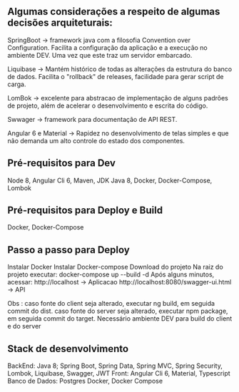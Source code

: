 ## Algumas considerações a respeito de algumas decisões arquiteturais:

SpringBoot -> framework java com a filosofia Convention over Configuration. Facilita a configuração da aplicação e a execução no ambiente DEV. Uma vez que este traz um servidor embarcado.

Liquibase -> Mantém histórico de todas as alterações da estrutura do banco de dados. Facilita o "rollback" de releases, facilidade para gerar script de carga.

LomBok ->  excelente para abstracao de implementação de alguns padrões de projeto, além de acelerar o desenvolvimento e escrita do código.

Swwager -> framework para documentação de API REST.

Angular 6 e Material -> Rapidez no desenvolvimento de telas simples e que não demanda um alto controle do estado dos componentes.


## Pré-requisitos para Dev ##
Node 8, Angular Cli 6, Maven, JDK Java 8, Docker, Docker-Compose, Lombok

## Pré-requisitos para Deploy e Build ## 
Docker, Docker-Compose

## Passo a passo para Deploy ## 
Instalar Docker
Instalar Docker-compose
Download do projeto
Na raiz do projeto executar: docker-compose up --build -d
Após alguns minutos, acessar:
 http://localhost -> Aplicacao
 http://localhost:8080/swagger-ui.html -> API

Obs : caso fonte do client seja alterado, executar ng build, em seguida commit do dist.
caso fonte do server seja alterado, executar npm package, em seguida commit do target.
Necessário ambiente DEV para build do  client e do server

## Stack de desenvolvimento ##
BackEnd: Java 8; Spring Boot, Spring Data, Spring MVC, Spring Security, Lombok, Liquibase, Swagger, JWT
Front: Angular Cli 6, Material, Typescript
Banco de Dados: Postgres
Docker, Docker Compose
